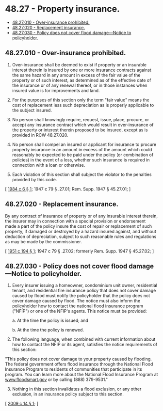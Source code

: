 # 48.27 - Property insurance.
* [48.27.010 - Over-insurance prohibited.](#4827010---over-insurance-prohibited)
* [48.27.020 - Replacement insurance.](#4827020---replacement-insurance)
* [48.27.030 - Policy does not cover flood damage—Notice to policyholder.](#4827030---policy-does-not-cover-flood-damagenotice-to-policyholder)
## 48.27.010 - Over-insurance prohibited.
1. Over-insurance shall be deemed to exist if property or an insurable interest therein is insured by one or more insurance contracts against the same hazard in any amount in excess of the fair value of the property or of such interest, as determined as of the effective date of the insurance or of any renewal thereof, or in those instances when insured value is for improvements and land.

2. For the purposes of this section only the term "fair value" means the cost of replacement less such depreciation as is properly applicable to the subject insured.

3. No person shall knowingly require, request, issue, place, procure, or accept any insurance contract which would result in over-insurance of the property or interest therein proposed to be insured, except as is provided in RCW 48.27.020.

4. No person shall compel an insured or applicant for insurance to procure property insurance in an amount in excess of the amount which could reasonably be expected to be paid under the policy (or combination of policies) in the event of a loss, whether such insurance is required in connection with a loan or otherwise.

5. Each violation of this section shall subject the violator to the penalties provided by this code.

\[ [1984 c 6 § 1](https://leg.wa.gov/CodeReviser/documents/sessionlaw/1984c6.pdf?cite=1984%20c%206%20§%201); 1947 c 79 § .27.01; Rem. Supp. 1947 § 45.27.01; \]

## 48.27.020 - Replacement insurance.
By any contract of insurance of property or of any insurable interest therein, the insurer may in connection with a special provision or endorsement made a part of the policy insure the cost of repair or replacement of such property, if damaged or destroyed by a hazard insured against, and without deduction of depreciation, subject to such reasonable rules and regulations as may be made by the commissioner.

\[ [1951 c 194 § 1](https://leg.wa.gov/CodeReviser/documents/sessionlaw/1951c194.pdf?cite=1951%20c%20194%20§%201); 1947 c 79 § .27.02; formerly Rem. Supp. 1947 § 45.27.02; \]

## 48.27.030 - Policy does not cover flood damage—Notice to policyholder.
1. Every insurer issuing a homeowner, condominium unit owner, residential tenant, and residential fire insurance policy that does not cover damage caused by flood must notify the policyholder that the policy does not cover damage caused by flood. The notice must also inform the policyholder how to contact the national flood insurance program ("NFIP") or one of the NFIP's agents. This notice must be provided:

   a. At the time the policy is issued; and

   b. At the time the policy is renewed.

2. The following language, when combined with current information about how to contact the NFIP or its agent, satisfies the notice requirements of this section:

"This policy does not cover damage to your property caused by flooding. The federal government offers flood insurance through the National Flood Insurance Program to residents of communities that participate in its program. You can learn more about the National Flood Insurance Program at www.floodsmart.gov or by calling (888) 379-9531."

3. Nothing in this section invalidates a flood exclusion, or any other exclusion, in an insurance policy subject to this section.

\[ [2009 c 14 § 1](http://lawfilesext.leg.wa.gov/biennium/2009-10/Pdf/Bills/Session%20Laws/Senate/5417-S.SL.pdf?cite=2009%20c%2014%20§%201); \]

